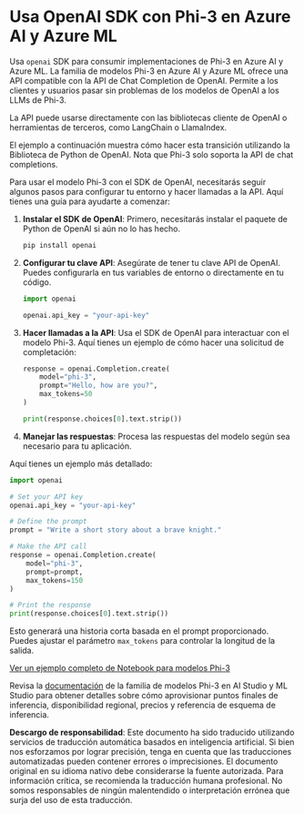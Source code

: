 # Usa OpenAI SDK con Phi-3 en Azure AI y Azure ML

Usa `openai` SDK para consumir implementaciones de Phi-3 en Azure AI y Azure ML. La familia de modelos Phi-3 en Azure AI y Azure ML ofrece una API compatible con la API de Chat Completion de OpenAI. Permite a los clientes y usuarios pasar sin problemas de los modelos de OpenAI a los LLMs de Phi-3.

La API puede usarse directamente con las bibliotecas cliente de OpenAI o herramientas de terceros, como LangChain o LlamaIndex.

El ejemplo a continuación muestra cómo hacer esta transición utilizando la Biblioteca de Python de OpenAI. Nota que Phi-3 solo soporta la API de chat completions.

Para usar el modelo Phi-3 con el SDK de OpenAI, necesitarás seguir algunos pasos para configurar tu entorno y hacer llamadas a la API. Aquí tienes una guía para ayudarte a comenzar:

1. **Instalar el SDK de OpenAI**: Primero, necesitarás instalar el paquete de Python de OpenAI si aún no lo has hecho.
   ```bash
   pip install openai
   ```

2. **Configurar tu clave API**: Asegúrate de tener tu clave API de OpenAI. Puedes configurarla en tus variables de entorno o directamente en tu código.
   ```python
   import openai

   openai.api_key = "your-api-key"
   ```

3. **Hacer llamadas a la API**: Usa el SDK de OpenAI para interactuar con el modelo Phi-3. Aquí tienes un ejemplo de cómo hacer una solicitud de completación:
   ```python
   response = openai.Completion.create(
       model="phi-3",
       prompt="Hello, how are you?",
       max_tokens=50
   )

   print(response.choices[0].text.strip())
   ```

4. **Manejar las respuestas**: Procesa las respuestas del modelo según sea necesario para tu aplicación.

Aquí tienes un ejemplo más detallado:
```python
import openai

# Set your API key
openai.api_key = "your-api-key"

# Define the prompt
prompt = "Write a short story about a brave knight."

# Make the API call
response = openai.Completion.create(
    model="phi-3",
    prompt=prompt,
    max_tokens=150
)

# Print the response
print(response.choices[0].text.strip())
```

Esto generará una historia corta basada en el prompt proporcionado. Puedes ajustar el parámetro `max_tokens` para controlar la longitud de la salida.

[Ver un ejemplo completo de Notebook para modelos Phi-3](https://github.com/Azure/azureml-examples/blob/main/sdk/python/foundation-models/phi-3/openaisdk.ipynb)

Revisa la [documentación](https://learn.microsoft.com/azure/ai-studio/how-to/deploy-models-phi-3?WT.mc_id=aiml-137032-kinfeylo) de la familia de modelos Phi-3 en AI Studio y ML Studio para obtener detalles sobre cómo aprovisionar puntos finales de inferencia, disponibilidad regional, precios y referencia de esquema de inferencia.

**Descargo de responsabilidad**: 
Este documento ha sido traducido utilizando servicios de traducción automática basados en inteligencia artificial. Si bien nos esforzamos por lograr precisión, tenga en cuenta que las traducciones automatizadas pueden contener errores o imprecisiones. El documento original en su idioma nativo debe considerarse la fuente autorizada. Para información crítica, se recomienda la traducción humana profesional. No somos responsables de ningún malentendido o interpretación errónea que surja del uso de esta traducción.